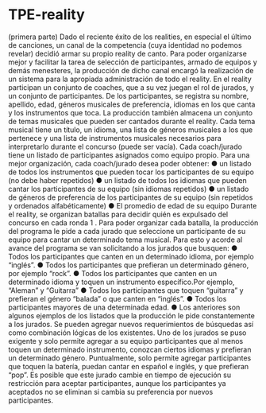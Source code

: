 # TPE-reality

(primera parte)
Dado el reciente éxito de los realities, en especial el último de canciones, un
canal de la competencia (cuya identidad no podemos revelar) decidió armar su
propio reality de canto. Para poder organizarse mejor y facilitar la tarea de
selección de participantes, armado de equipos y demás menesteres, la
producción de dicho canal encargó la realización de un sistema para la
apropiada administración de todo el reality.
En el reality participan un conjunto de coaches, que a su vez juegan el rol de
jurados, y un conjunto de participantes. De los participantes, se registra su
nombre, apellido, edad, géneros musicales de preferencia, idiomas en los que
canta y los instrumentos que toca. La producción también almacena un
conjunto de temas musicales que pueden ser cantados durante el reality. Cada
tema musical tiene un título, un idioma, una lista de géneros musicales a los que pertenece y una
lista de instrumentos musicales necesarios para interpretarlo durante el concurso (puede ser vacía).
Cada coach/jurado tiene un listado de participantes asignados como equipo propio. Para una mejor
organización, cada coach/jurado desea poder obtener:
● un listado de todos los instrumentos que pueden tocar los participantes de su equipo (no
debe haber repetidos)
● un listado de todos los idiomas que pueden cantar los participantes de su equipo (sin idiomas
repetidos)
● un listado de géneros de preferencia de los participantes de su equipo (sin repetidos y
ordenados alfabéticamente)
● El promedio de edad de su equipo
Durante el reality, se organizan batallas para decidir quién es expulsado del concurso en cada ronda
1
.
Para poder organizar cada batalla, la producción del programa le pide a cada jurado que seleccione
un participante de su equipo para cantar un determinado tema musical. Para esto y acorde al avance
del programa se van solicitando a los jurados que busquen:
● Todos los participantes que canten en un determinado idioma, por ejemplo “inglés”.
● Todos los participantes que prefieran un determinado género, por ejemplo “rock”.
● Todos los participantes que canten en un determinado idioma y toquen un instrumento
específico.Por ejemplo, “Aleman” y “Guitarra”
● Todos los participantes que toquen “guitarra” y prefieran el género “balada” o que canten en
“inglés”.
● Todos los participantes mayores de una determinada edad.
● Los anteriores son algunos ejemplos de los listados que la producción le pide
constantemente a los jurados. Se pueden agregar nuevos requerimientos de búsquedas así
como combinación lógicas de los existentes.
Uno de los jurados se puso exigente y solo permite agregar a su equipo participantes que al menos
toquen un determinado instrumento, conozcan ciertos idiomas y prefieran un determinado género.
Puntualmente, solo permite agregar participantes que toquen la batería, puedan cantar en español e
inglés, y que prefieran “pop”. Es posible que este jurado cambie en tiempo de ejecución su
restricción para aceptar participantes, aunque los participantes ya aceptados no se eliminan si
cambia su preferencia por nuevos participantes.
